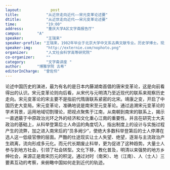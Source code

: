 ```yaml
---
layout: 			post
title:       	  "从近世走向近代——宋元变革论述要"
dtitle:      	  "从近世走向近代——宋元变革论述要"
time: 		  	  "19:00"
address:	  	  "重庆大学A区文字斋报告厅"
campus:	  	  "A"
speaker:	   	  "王瑞来"
speaker-profile: "王瑞来，1982年毕业于北京大学中文系古典文献专业。历史学博士。现为日本学习院大学东洋文化研究所研究员，并执教于早稻田大学，兼任四川大学讲座教授和北京大学客座教授。主要从事宋史以及文献学研究。著有《宋宰辅编年录校补》、《朝野类要研究》、《宰相故事：士大夫政治下的权力场》、《宋季三朝政要箋证》、《隆平集校证》、《宋史宰辅表考证》（以上均为中华书局出版）、《宋代の皇帝権力と士大夫政治》（日本汲古书院出版）、《中国史略》（日本DTP出版社出版）、《近世中国》、《知人论世》、《天地间气》、《文献可证》、《雠仇相对》（均为山西教育出版社）等十多种著述，发表《论宋代皇权》、《论宋代相权》、《范吕解仇公案再探讨》（以上三篇均载《历史研究》）等论文一百五十余篇。"
speaker-img:	  "http://externie.com/nophoto.png"
organizer:		  "人文社会科学高等研究院"
co-organizer:	  ""
category:		  "文字斋讲座 "
author:		  "博雅学院 古希"
editorInCharge:  "曾佐伶"
---
```

论述中国历史的演进，最为有名的是日本内藤湖南首倡的唐宋变革论，这是向前看得出的认识。宋元变革论则向后看，从宋代与元明清乃至近现代的联系来观察历史走向。宋元变革论的宋主要不是指前代隋唐联系紧密的北宋。靖康之变，开启了中国历史大变局。宋元变革论，准确地说是南宋至元变革论。通过追溯宋元变革论的学术背景，运用地域切割理论，把视点聚焦于江南，从南朝到南宋的联系上，揭示一直遮蔽于中原政治光环之外的经济和文化重心江南的重要性。并且在研究士大夫政治的基础上，从科举登第后士人命运的角度切入，指出制度上的设计与实施过程产生的流弊，加之进入南宋后的“员多阙少”，使绝大多数科举登第后的士人停滞在选人这一低级官僚的层面。严酷的仕途现实让士人失望、绝望，逐渐与主流政治产生疏离，流向形成多元化。而元代长期废止科举，更为促进了这种趋势。大量士人参与到地方社会，引领了社会转型。文化下移，教化普及，明清以来强势的地方乡绅社会，来源正是南宋历元的积淀。通过对时（南宋）、地（江南）、人（士人）三要素互动的考察，来俯瞰中国如何走到近代的轨迹。
